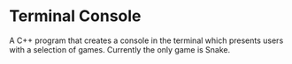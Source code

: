 ﻿# Terminal Console

A C++ program that creates a console in the terminal which presents users with a selection of games. Currently the only game is Snake.
